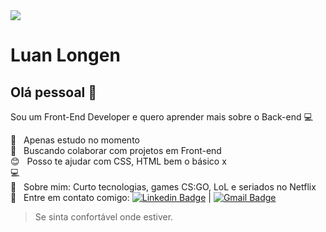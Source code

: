 <!DOCTYPE HTML>


<img width="auto" src="https://github.com/tgmarinho/tgmarinho/blob/master/banner.png">

# Luan Longen

## Olá pessoal 👋
Sou um Front-End Developer e quero aprender mais sobre o Back-end :computer:

 :rocket:  &nbsp; Apenas estudo no momento
 <br/> :purple_heart: &nbsp; Buscando colaborar com projetos em Front-end
 <br/> :blush: &nbsp; Posso te ajudar com CSS, HTML bem o básico x
 <br/> :computer: &nbsp; 
 <br/> 💬  &nbsp; Sobre mim: Curto tecnologias, games CS:GO, LoL e seriados no Netflix
 <br/> :email: &nbsp; Entre em contato comigo: [![Linkedin Badge](https://img.shields.io/badge/-LuanLongen-blue?style=flat-square&logo=Linkedin&logoColor=white&link=https://www.linkedin.com/in/luan-longen-110122183/)](https://www.linkedin.com/in/luan-longen-110122183/) 
| 
[![Gmail Badge](https://img.shields.io/badge/-luanlongen2002@gmail.com-c14438?style=flat-square&logo=Gmail&logoColor=white&link=mailto:luanlongen2002@gmail.com)](mailto:luanlongen2002@gmail.com)

> Se sinta confortável onde estiver.

``` Luan Longen
